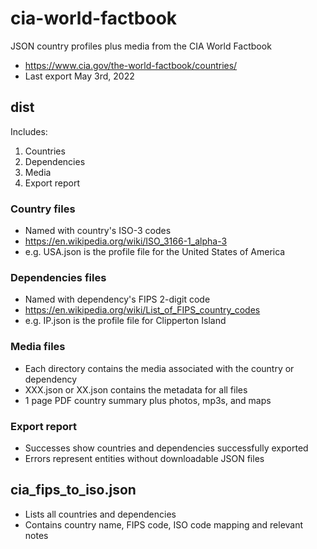 # cia-world-factbook
JSON country profiles plus media from the CIA World Factbook
* https://www.cia.gov/the-world-factbook/countries/
* Last export May 3rd, 2022

## dist 
Includes:
1. Countries
2. Dependencies 
3. Media
4. Export report

### Country files 
- Named with country's ISO-3 codes
- https://en.wikipedia.org/wiki/ISO_3166-1_alpha-3
- e.g. USA.json is the profile file for the United States of America


### Dependencies files 
- Named with dependency's FIPS 2-digit code
- https://en.wikipedia.org/wiki/List_of_FIPS_country_codes
- e.g. IP.json is the profile file for Clipperton Island

### Media files
- Each directory contains the media associated with the country or dependency
- XXX.json or XX.json contains the metadata for all files
- 1 page PDF country summary plus photos, mp3s, and maps

### Export report
- Successes show countries and dependencies successfully exported
- Errors represent entities without downloadable JSON files

## cia_fips_to_iso.json
- Lists all countries and dependencies
- Contains country name, FIPS code, ISO code mapping and relevant notes


